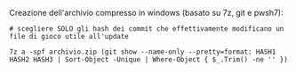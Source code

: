 Creazione dell'archivio compresso in windows (basato su 7z, git e pwsh7):


```pwsh
# scegliere SOLO gli hash dei commit che effettivamente modificano un file di gioco utile all'update

7z a -spf archivio.zip (git show --name-only --pretty=format: HASH1 HASH2 HASH3 | Sort-Object -Unique | Where-Object { $_.Trim() -ne '' })
```
